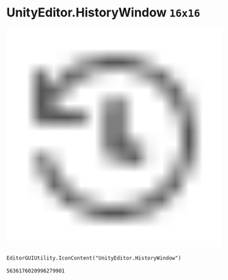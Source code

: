 # UnityEditor.HistoryWindow `16x16`
<img src="/img/UnityEditor.HistoryWindow.png" width=512 height=512>

``` CSharp
EditorGUIUtility.IconContent("UnityEditor.HistoryWindow")
```
```
5636176020996279901
```
